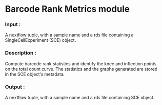 # Barcode Rank Metrics module

### Input :  
A nextflow tuple, with a sample name and a rds file containing a SingleCellExperiment (SCE) object.

### Description :  
Compute barcode rank statistics and identify the knee and inflection points on the total count curve. The statistics and the graphs generated are stored in the SCE object's metadata.

### Output :  
A nextflow tuple, with a sample name and a rds file containing SCE object.
